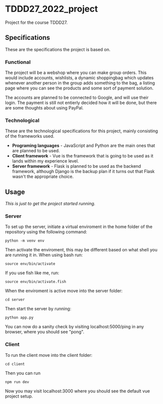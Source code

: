 # TDDD27_2022_project

Project for the course TDDD27.

## Specifications

These are the specifications the project is based on.

### Functional

The project will be a webshop where you can make group orders. This would include accounts, wishlists, a dynamic shoppingbag which updates whenever another person in the group adds something to the bag, a listing page where you can see the products and some sort of payment solution.

The accounts are planned to be connected to Google, and will use their login. The payment is still not entierly decided how it will be done, but there are some thoughts about using PayPal.

### Technological

These are the technological specifications for this project, mainly consisting of the frameworks used.
- **Programing languages** - JavaScript and Python are the main ones that are planned to be used.
- **Client framework** - Vue is the framework that is going to be used as it lands within my experience level.
- **Server framework** - Flask is planned to be used as the backend framework, although Django is the backup plan if it turns out that Flask wasn't the appropriate choice.

## Usage

*This is just to get the project started running.*

### Server

To set up the server, initiate a virtual enviroment in the home folder of the repository using the following command:

    python -m venv env

Then activate the enviroment, this may be different based on what shell you are running it in. When using bash run:

    source env/bin/activate

If you use fish like me, run:

    source env/bin/activate.fish

When the enviroment is active move into the server folder:

    cd server

Then start the server by running:

    python app.py

You can now do a sanity check by visiting localhost:5000/ping in any browser, where you should see "pong".

### Client

To run the client move into the client folder:

    cd client

Then you can run

    npm run dev

Now you may visit localhost:3000 where you should see the default vue project setup.
